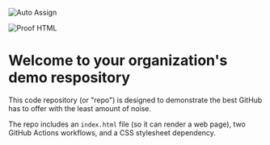 ![Auto Assign](https://github.com/nanosoft-research-organization/demo-repository/actions/workflows/auto-assign.yml/badge.svg)

![Proof HTML](https://github.com/nanosoft-research-organization/demo-repository/actions/workflows/proof-html.yml/badge.svg)

# Welcome to your organization's demo respository
This code repository (or "repo") is designed to demonstrate the best GitHub has to offer with the least amount of noise.

The repo includes an `index.html` file (so it can render a web page), two GitHub Actions workflows, and a CSS stylesheet dependency.
